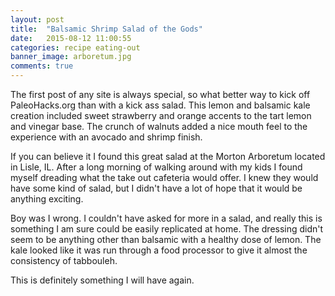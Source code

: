 ```yaml
---
layout: post
title:  "Balsamic Shrimp Salad of the Gods"
date:   2015-08-12 11:00:55
categories: recipe eating-out
banner_image: arboretum.jpg
comments: true
---
```


The first post of any site is always special, so what better way to kick off PaleoHacks.org than with a kick ass salad.  This lemon and balsamic kale creation included sweet strawberry and orange accents to the tart lemon and vinegar base.  The crunch of walnuts added a nice mouth feel to the experience with an avocado and shrimp finish.

If you can believe it I found this great salad at the Morton Arboretum located in Lisle, IL.  After a long morning of walking around with my kids I found myself dreading what the take out cafeteria would offer.  I knew they would have some kind of salad, but I didn't have a lot of hope that it would be anything exciting.

Boy was I wrong.  I couldn't have asked for more in a salad, and really this is something I am sure could be easily replicated at home.  The dressing didn't seem to be anything other than balsamic with a healthy dose of lemon.  The kale looked like it was run through a food processor to give it almost the consistency of tabbouleh.

This is definitely something I will have again.
